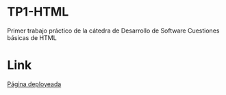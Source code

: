 # TP1-HTML
<p>
    Primer trabajo práctico de la cátedra de Desarrollo de Software
    Cuestiones básicas de HTML
</p>

<h1>Link</h1>
<a href="https://l-lopezmartin.github.io/TP1-HTML/">Página deployeada</a>

